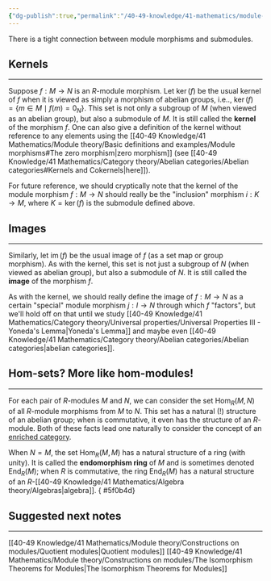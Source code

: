 ```yaml
---
{"dg-publish":true,"permalink":"/40-49-knowledge/41-mathematics/module-theory/basic-definitions-and-examples/module-morphisms-and-submodules/","tags":["module_theory"],"updated":"2025-09-25T06:49:19-07:00"}
---
```


There is a tight connection between module morphisms and submodules.

## Kernels
---

Suppose $f:M\to N$ is an $R$-module morphism. Let $\operatorname{ker}(f)$ be the usual kernel of $f$ when it is viewed as simply a morphism of abelian groups, i.e.., $\operatorname{ker}(f)=\{m\in M\mid f(m)=0_N\}$. This set is not only a subgroup of $M$ (when viewed as an abelian group), but also a submodule of $M$. It is still called the **kernel** of the morphism $f$. One can also give a definition of the kernel without reference to any elements using the [[40-49 Knowledge/41 Mathematics/Module theory/Basic definitions and examples/Module morphisms#The zero morphism\|zero morphism]] (see [[40-49 Knowledge/41 Mathematics/Category theory/Abelian categories/Abelian categories#Kernels and Cokernels\|here]]).

For future reference, we should cryptically note that the kernel of the module morphism $f:M\to N$ should really be the "inclusion" morphism $i:K\to M$, where $K=\ker(f)$ is the submodule defined above.

## Images
---

Similarly, let $\operatorname{im}(f)$ be the usual image of $f$ (as a set map or group morphism). As with the kernel, this set is not just a subgroup of $N$ (when viewed as abelian group), but also a submodule of $N$. It is still called the **image** of the morphism $f$.

As with the kernel, we should really define the image of $f:M\to N$ as a certain "special" module morphism $j:I\to N$ through which $f$ "factors", but we'll hold off on that until we study [[40-49 Knowledge/41 Mathematics/Category theory/Universal properties/Universal Properties III - Yoneda's Lemma\|Yoneda's Lemma]] and maybe even [[40-49 Knowledge/41 Mathematics/Category theory/Abelian categories/Abelian categories\|abelian categories]].

## Hom-sets? More like hom-modules!
---

For each pair of $R$-modules $M$ and $N$, we can consider the set $\operatorname{Hom}_R(M,N)$ of all $R$-module morphisms from $M$ to $N$. This set has a natural (!) structure of an abelian group; when  is commutative, it even has the structure of an $R$-module. Both of these facts lead one naturally to consider the concept of an [enriched category](https://en.wikipedia.org/wiki/Enriched_category).

When $N=M$, the set $\operatorname{Hom}_R(M,M)$ has a natural structure of a ring (with unity). It is called the **endomorphism ring** of $M$ and is sometimes denoted $\operatorname{End}_R(M)$; when $R$ is commutative, the ring $\operatorname{End}_R(M)$ has a natural structure of an $R$-[[40-49 Knowledge/41 Mathematics/Algebra theory/Algebras\|algebra]].
{ #5f0b4d}


## Suggested next notes
---

[[40-49 Knowledge/41 Mathematics/Module theory/Constructions on modules/Quotient modules\|Quotient modules]]
[[40-49 Knowledge/41 Mathematics/Module theory/Constructions on modules/The Isomorphism Theorems for Modules\|The Isomorphism Theorems for Modules]]